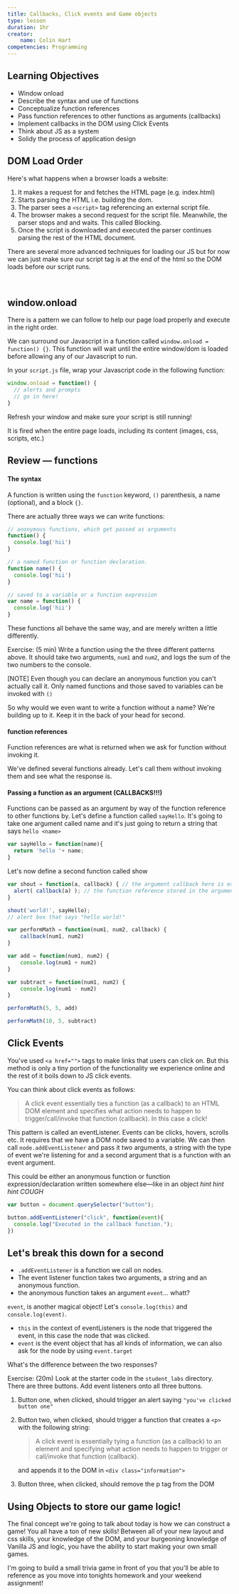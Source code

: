 ```yaml
---
title: Callbacks, Click events and Game objects
type: lesson
duration: 1hr
creator:
    name: Colin Hart
competencies: Programming
---
```


## Learning Objectives

* Window onload
* Describe the syntax and use of functions
* Conceptualize function references
* Pass function references to other functions as arguments (callbacks)
* Implement callbacks in the DOM using Click Events
* Think about JS as a system
* Solidy the process of application design



## DOM Load Order

Here's what happens when a browser loads a website:

1. It makes a request for and fetches the HTML page (e.g. index.html)
2. Starts parsing the HTML i.e. building the dom.
3. The parser sees a `<script>` tag referencing an external script file.
4. The browser makes a second request for the script file. Meanwhile, the parser stops and and waits. This called Blocking.
5. Once the script is downloaded and executed the parser continues parsing the rest of the HTML document.

There are several more advanced techniques for loading our JS but for now we can just make sure our script tag is at the end of the html so the DOM loads before our script runs.

<br>

## window.onload

There is a pattern we can follow to help our page load properly and execute in the right order.

We can surround our Javascript in a function called `window.onload = function() {}`. This function will wait until the entire window/dom is loaded before allowing any of our Javascript to run.

In your `script.js` file, wrap your Javascript code in the following function:

```js
window.onload = function() {
  // alerts and prompts
  // go in here!
}
```

Refresh your window and make sure your script is still running!

It is fired when the entire page loads, includ­ing its con­tent (images, css, scripts, etc.)

## Review — functions

#### The syntax

A function is written using the `function` keyword, `()` parenthesis, a name (optional), and a block `{}`.

There are actually three ways we can write functions:

```javascript
// anonymous functions, which get passed as arguments
function() {
  console.log('hii')
}

// a named function or function declaration.
function name() {
  console.log('hii')
}

// saved to a variable or a function expression
var name = function() {
  console.log('hii')
}

```

These functions all behave the same way, and are merely written a little differently.

Exercise: (5 min) Write a function using the the three different patterns above. It should take two arguments, `num1` and `num2`, and logs the sum of the two numbers to the console.

[NOTE] Even though you can declare an anonymous function you can't actually call it. Only named functions and those saved to variables can be invoked with `()`

So why would we even want to write a function without a name? We're building up to it. Keep it in the back of your head for second.

#### function references

Function references are what is returned when we ask for function without invoking it.

We've defined several functions already. Let's call them without invoking them and see what the response is.

#### Passing a function as an argument (CALLBACKS!!!)

Functions can be passed as an argument by way of the function reference to other functions by. Let's define a function called `sayHello`. It's going to take one argument called name and it's just going to return a string that says `hello <name>`

```javascript
var sayHello = function(name){
  return 'hello '+ name;
}
```

Let's now define a second function called show

```javascript
var shout = function(a, callback) { // the argument callback here is expected to be a function reference
  alert( callback(a) ); // the function reference stored in the argument callback is getting invoked with ()
}

shout('world!', sayHello);
// alert box that says "hello world!"
```

```javascript
var performMath = function(num1, num2, callback) {
    callback(num1, num2)
}

var add = function(num1, num2) {
    console.log(num1 + num2)
}

var subtract = function(num1, num2) {
    console.log(num1 - num2)
}

performMath(5, 5, add)

performMath(10, 5, subtract)

```

## Click Events

You've used `<a href="">` tags to make links that users can click on. But this method is only a tiny portion of the functionality we experience online and the rest of it boils down to JS click events.

You can think about click events as follows:

> A click event essentially ties a function (as a callback) to an HTML DOM element and specifies what action needs to happen to trigger/call/invoke that function (callback). In this case a click!

This pattern is called an eventListener. Events can be clicks, hovers, scrolls etc. It requires that we have a DOM node saved to a variable. We can then call `node.addEventListener` and pass it two arguments, a string with the type of event we're listening for and a second argument that is a function with an event argument.

This could be either an anonymous function or function expression/declaration written somewhere else—like in an object *hint hint hint COUGH*


```javascript
var button = document.querySelector("button");

button.addEventListener("click", function(event){
  console.log("Executed in the callback function.");
})
```

## Let's break this down for a second

- `.addEventListener` is a function we call on nodes.
- The event listener function takes two arguments, a string and an anonymous function.
- the anonymous function takes an argument `event`... whatt?

`event`, is another magical object! Let's `console.log(this)` and `console.log(event)`.

- `this` in the context of eventListeners is the node that triggered the event, in this case the node that was clicked.
- `event` is the event object that has all kinds of information, we can also ask for the node by using `event.target`

What's the difference between the two responses?

Exercise: (20m) Look at the starter code in the `student_labs` directory. There are three buttons. Add event listeners onto all three buttons.

1. Button one, when clicked, should trigger an alert saying `"you've clicked button one"`
2. Button two, when clicked, should trigger a function that creates a `<p>` with the following string:

   >A click event is essentially tying a function (as a callback) to an element and specifying what action needs to happen to trigger or call/invoke that function (callback).

   and appends it to the DOM in `<div class="information">`
3. Button three, when clicked, should remove the p tag from the DOM


## Using Objects to store our game logic!

The final concept we're going to talk about today is how we can construct a game! You all have a ton of new skills! Between all of your new layout and css skills, your knowledge of the DOM, and your burgeoning knowledge of Vanilla JS and logic, you have the ability to start making your own small games.

I'm going to build a small trivia game in front of you that you'll be able to reference as you move into tonights homework and your weekend assignment!
